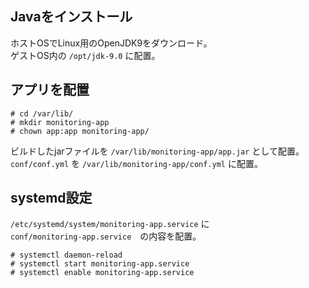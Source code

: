 ## Javaをインストール
ホストOSでLinux用のOpenJDK9をダウンロード。  
ゲストOS内の `/opt/jdk-9.0` に配置。  

## アプリを配置
```
# cd /var/lib/
# mkdir monitoring-app
# chown app:app monitoring-app/
```
ビルドしたjarファイルを `/var/lib/monitoring-app/app.jar` として配置。  
`conf/conf.yml` を `/var/lib/monitoring-app/conf.yml`  に配置。

## systemd設定
`/etc/systemd/system/monitoring-app.service` に  
`conf/monitoring-app.service`　の内容を配置。

```
# systemctl daemon-reload
# systemctl start monitoring-app.service
# systemctl enable monitoring-app.service
```
